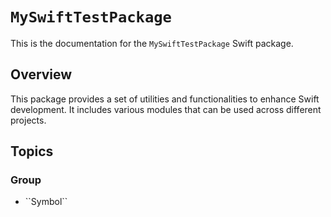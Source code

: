 # ``MySwiftTestPackage``

This is the documentation for the `MySwiftTestPackage` Swift package.

## Overview

This package provides a set of utilities and functionalities to enhance Swift development. It includes various modules that can be used across different projects.

## Topics

### <!--@START_MENU_TOKEN@-->Group<!--@END_MENU_TOKEN@-->

- <!--@START_MENU_TOKEN@-->``Symbol``<!--@END_MENU_TOKEN@-->
